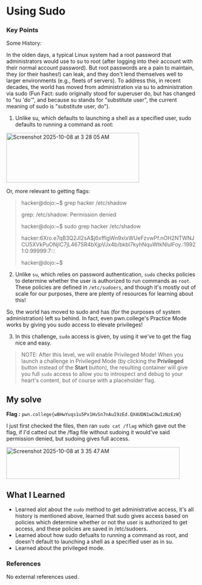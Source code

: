 # Using Sudo 
### Key Points

Some History:


In the olden days, a typical Linux system had a root password that administrators would use to su to root (after logging into their account with their normal account password). But root passwords are a pain to maintain, they (or their hashes!) can leak, and they don't lend themselves well to larger environments (e.g., fleets of servers). To address this, in recent decades, the world has moved from administration via su to administration via sudo (Fun Fact: sudo originally stood for superuser do, but has changed to "su 'do'", and because su stands for "substitute user", the current meaning of sudo is "substitute user, do").

1. Unlike su, which defaults to launching a shell as a specified user, sudo defaults to running a command as root:

<img width="351" height="131" alt="Screenshot 2025-10-08 at 3 28 05 AM" src="https://github.com/user-attachments/assets/97e453cd-08c4-4edd-b20c-ab92161c24ae" />

Or, more relevant to getting flags:

> hacker@dojo:~$ grep hacker /etc/shadow
> 
> grep: /etc/shadow: Permission denied
> 
> hacker@dojo:~$ sudo grep hacker /etc/shadow
> 
> hacker:$6$Xro.e7qB3Q2Jl2sA$j6xffIgWn9xIxWUeFzvwPf.nOH2NTWNJCU5XVkPuONjIC7jL467SR4bXjpVJx4b/bkbl7kyhNquWtkNlulFoy.:19921:0:99999:7:::
> 
> hacker@dojo:~$

2. Unlike `su`, which relies on password authentication, `sudo` checks policies to determine whether the user is authorized to run commands as `root`. These policies are defined in `/etc/sudoers`, and though it's mostly out of scale for our purposes, there are plenty of resources for learning about this!

So, the world has moved to sudo and has (for the purposes of system administration) left su behind. In fact, even pwn.college's Practice Mode works by giving you sudo access to elevate privileges! 

3. In this challenge, `sudo` access is given, by using it we've to get the flag nice and easy.

> NOTE: After this level, we will enable Privileged Mode! When you launch a challenge in Privileged Mode (by clicking the **Privileged** button instead of the **Start** button), the resulting container will give you full `sudo` access to allow you to introspect and debug to your heart's content, but of course with a placeholder flag.

## My solve
**Flag :** `pwn.college{wBHwYuqs1u5Px1HvSn7nAuI9zEd.QX4UDN1wCOwIzNzEzW}`

I just first checked the files, then ran `sudo cat /flag` which gave out the flag, if I'd catted out the /flag file without sudoing it would've said permission denied, but sudoing gives full access.

<img width="458" height="84" alt="Screenshot 2025-10-08 at 3 35 47 AM" src="https://github.com/user-attachments/assets/2e2bde08-93f8-4535-820c-38d2da76626f" />

## What I Learned
- Learned alot about the `sudo` method to get administrative access, it's all history is mentioned above, learned that sudo gives access based on policies which determine whether or not the user is authorized to get access, and these policies are saved in /etc/sudoers.
- Learned about how sudo defualts to running a command as root, and doesn't default to launching a shell as a specified user as in su.
- Learned about the privileged mode.

### References
No external references used.
